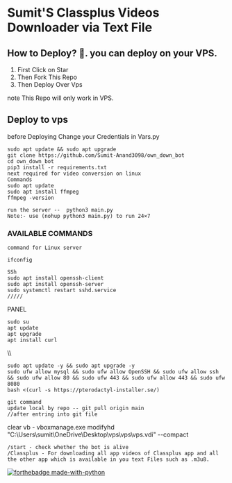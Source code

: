 # Sumit'S Classplus Videos Downloader via Text File

## How to Deploy? 🤔. you can deploy on your VPS.
1. First Click on Star
2. Then Fork This Repo
3. Then Deploy Over Vps

note This Repo will only work in VPS.

## Deploy to vps
before Deploying Change your Credentials in Vars.py

```
sudo apt update && sudo apt upgrade
git clone https://github.com/Sumit-Anand3098/own_down_bot
cd own_down_bot
pip3 install -r requirements.txt
next required for video conversion on linux
Commands 
sudo apt update
sudo apt install ffmpeg
ffmpeg -version

run the server --  python3 main.py
Note:- use (nohup python3 main.py) to run 24×7
```
### AVAILABLE COMMANDS 
```
command for Linux server

ifconfig 

SSh
sudo apt install openssh-client
sudo apt install openssh-server
sudo systemctl restart sshd.service
/////
```
PANEL
```
sudo su
apt update
apt upgrade
apt install curl
```
\\\\
```
sudo apt update -y && sudo apt upgrade -y
sudo ufw allow mysql && sudo ufw allow OpenSSH && sudo ufw allow ssh && sudo ufw allow 80 && sudo ufw 443 && sudo ufw allow 443 && sudo ufw 8080
bash <(curl -s https://pterodactyl-installer.se/)
```
```
git command
update local by repo -- git pull origin main
//after entring into git file
```

clear vb - vboxmanage.exe modifyhd "C:\Users\sumit\OneDrive\Desktop\vps\vps\vps.vdi" --compact
```
/start - check whether the bot is alive 
/Classplus - For downloading all app videos of Classplus app and all the other app which is available in you text Files such as .m3u8.
``` 

[![forthebadge made-with-python](http://ForTheBadge.com/images/badges/made-with-python.svg)](https://www.python.org/)

